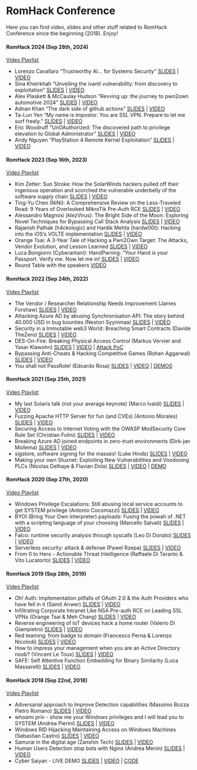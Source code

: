 # RomHack Conference
Here you can find video, slides and other stuff related to RomHack Conference since the beginning (2018). Enjoy!

#### RomHack 2024 (Sep 28th, 2024)

[Video Playlist](https://www.youtube.com/playlist?list=PL1UJVNzpT9Z6JNLIRI-8FG4jnD-2x3E2g)

* Lorenzo Cavallaro “Trustworthy AI… for Systems Security” [SLIDES](https://romhack.io/wp-content/uploads/sites/3/2024/10/Lorenzo-Cavallaro-Trustworthy-AI-for-Systems-Security-RomHack-2024.pdf) | [VIDEO]([https://youtu.be/yNGt_xxbUGc](https://youtu.be/jhz3vcAAl3s))
* Sina Kheirkhah “Unveiling the ivanti vulnerability: from discovery to exploitation” [SLIDES](https://romhack.io/wp-content/uploads/sites/3/2024/10/Sina-Kheirkhah-Unveiling-the-Ivanti-vulnerability-from-discovery-to-exploitation-RomHack-2024.pdf) | [VIDEO](https://youtu.be/BR6gghGIjtQ)
* Alex Plaskett & McCaulay Hudson “Revving up: the journey to pwn2own automotive 2024” [SLIDES](https://romhack.io/wp-content/uploads/sites/3/2024/10/Alex-Plaskett-McCaulay-Hudson-Revving-up-the-journey-to-pwn2own-automotive-2024-RomHack-2024.pdf) | [VIDEO](https://youtu.be/43ngR6j8en8)
* Adnan Khan “The dark side of github actions” [SLIDES](https://romhack.io/wp-content/uploads/sites/3/2024/10/Adnan-Khan-The-dark-side-of-github-actions-RomHack-2024.pdf) | [VIDEO](https://youtu.be/76NEylOsOS0)
* Ta-Lun Yen “My name is impostor. You are SSL VPN. Prepare to let me surf freely.” [SLIDES](https://romhack.io/wp-content/uploads/sites/3/2024/10/Ta-Lun-Yen-My-name-is-impostor-You-are-SSL-VPN-Prepare-to-let-me-surf-freely.pdf) | [VIDEO](https://youtu.be/0l1lBPUtEyA)
* Eric Woodruff “UnOAuthorized: The discovered path to privilege elevation to Global Administrator” [SLIDES](https://romhack.io/wp-content/uploads/sites/3/2024/10/Eric-Woodruff-UnOAuthorized-The-discovered-path-to-privilege-elevation-to-Global-Administrator.pdf) | [VIDEO](https://youtu.be/JQOVPAvCR_A)
* Andy Nguyen “PlayStation 4 Remote Kernel Exploitation” [SLIDES](https://romhack.io/wp-content/uploads/sites/3/2024/10/Andy-Nguyen-PlayStation-4-Remote-Kernel-Exploitation-RomHack-2024.pdf) | [VIDEO](https://youtu.be/LRdbnGkk7JA)

#### RomHack 2023 (Sep 16th, 2023)

[Video Playlist](https://www.youtube.com/playlist?list=PL1UJVNzpT9Z7hGRBjR4qUc8CmCEm_a27s)

* Kim Zetter: Sun Stroke: How the SolarWinds hackers pulled off their ingenious operation and scorched the vulnerable underbelly of the software supply chain [SLIDES](./slides/2023/RomHack-2023-Kim-Zetter-SolarWinds-Keynote.pdf) | [VIDEO](https://youtu.be/yNGt_xxbUGc)
* Ting-Yu Chen (NiNi): A Comprehensive Review on the Less-Traveled Road: 9 Years of Overlooked MikroTik Pre-Auth RCE [SLIDES](./slides/2023/RomHack-2023-Ting-Yu-Chen-NiN-9-Years-of-Overlooked-MikroTik-Pre-Auth-RCE.pdf) | [VIDEO](https://youtu.be/_BGcjGzUTM8)
* Alessandro Magnosi (klezVirus): The Bright Side of the Moon: Exploring Novel Techniques for Bypassing Call Stack Analysis [SLIDES](./slides/2023/RomHack-2023-Alessandro-Magnosi-Bypassing-Call-Stack-Analysis.pdf) | [VIDEO](https://youtu.be/sC4kAoveIVE)
* Rajanish Pathak (h4ckologic) and Hardik Mehta (hardw00t): Hacking into the iOS’s VOLTE implementation [SLIDES](./slides/2023/RomHack-2023-Rajanish-Pathak-and-Hardik-Mehta-IoS-Volte.pdf) | [VIDEO](https://youtu.be/B-Nw5_9VFPQ)
* Orange Tsai: A 3-Year Tale of Hacking a Pwn2Own Target: The Attacks, Vendor Evolution, and Lesson Learned [SLIDES](./slides/2023/RomHack-2023-Orange-Tsai-A-3-years-tale-of-hacking-a-Pwn2Own-target.pdf) | [VIDEO](https://youtu.be/HlOzSLcFdnY)
* Luca Bongiorni (Cyberantani): HandPwning: “Your Hand is your Passport. Verify me. Now let me in! [SLIDES](./slides/2023/RomHack-2023-Luca-Bongiorni-HandPwning.pdf) | [VIDEO](https://youtu.be/0rv2fXYR0Lo)
* Round Table with the speakers [VIDEO](https://youtu.be/0rv2fXYR0Lo)

#### RomHack 2022 (Sep 24th, 2022)

[Video Playlist](https://www.youtube.com/playlist?list=PL1UJVNzpT9Z7_484rLnddqXFfZyi4v7IF)

* The Vendor / Researcher Relationship Needs Improvement (James Forshaw) [SLIDES](./slides/2022/James_Forshaw_Keynote.pdf) | [VIDEO](https://www.youtube.com/watch?v=t-OBKLYaBuk)
* Attacking Azure AD by abusing Synchronisation API: The story behind 40.000 USD in bug bounties (Nestori Syynimaa) [SLIDES](./slides/2022/Attacking_Azure_AD_by_abusing_Synchronisation_API.pdf) | [VIDEO](https://www.youtube.com/watch?v=HWVplPyfCDg)
* Security in a Immutable web3 World: Breaching Smart Contracts (Davide TheZero) [SLIDES](./slides/2022/Security_in_a_Immutable_web3_World_Breaching_Smart_Contracts.pdf) | [VIDEO](https://www.youtube.com/watch?v=UlfE6InuT6g)
* DES-On-Fire: Breaking Physical Access Control (Markus Vervier and Yasar Klawohn) [SLIDES](./slides/2022/DES_On_Fire_Breaking_Physical_Access_Control.pdf) | [VIDEO](https://www.youtube.com/watch?v=7bmtDGtUz-o) | [Attack PoC](https://github.com/x41sec/poc/tree/master/CVE-2021-34600-brute-force/)
* Bypassing Anti-Cheats & Hacking Competitive Games (Rohan Aggarwal) [SLIDES](./slides/2022/Bypassing_Anti_Cheats_Hacking_Competitive_Games.pdf) | [VIDEO](https://www.youtube.com/watch?v=KpP1ZKTnvFc)
* You shall not PassRole! (Edoardo Rosa) [SLIDES](./slides/2022/You_shall_not_PassRole.pdf) | [VIDEO](https://www.youtube.com/watch?v=p6wJIvHJXjE) | [DEMOS](https://github.com/primait/nuvola/tree/master/assets/demos/)

#### RomHack 2021 (Sep 25th, 2021)

[Video Playlist](https://www.youtube.com/playlist?list=PL1UJVNzpT9Z75lVisztflYK4v_7XBwuTh)

* My last Solaris talk (not your average keynote) (Marco Ivaldi) [SLIDES](./slides/2021/Marco_Ivaldi.pdf) | [VIDEO](https://youtu.be/Nc9ZLTb2hQ8)
* Fuzzing Apache HTTP Server for fun (and CVEs) (Antonio Morales) [SLIDES](./slides/2021/Antonio_Morales.pdf) | [VIDEO](https://youtu.be/BnMxnZVIO3k)
* Securing Access to Internet Voting with the OWASP ModSecurity Core Rule Set (Christian Folini) [SLIDES](./slides/2021/Christian_Folini.pdf) | [VIDEO](https://youtu.be/BnMxnZVIO3k)
* Breaking Azure AD joined endpoints in zero-trust environments (Dirk-jan Mollema) [SLIDES](./slides/2021/Dirk_jan_Mollema.pdf) | [VIDEO](https://youtu.be/OigKnI68Sfo)
* sigstore, software signing for the masses! (Luke Hinds) [SLIDES](./slides/2021/Luke_Hinds.pdf) | [VIDEO](https://youtu.be/JXcqX5ozuvc)
* Making your own Stuxnet: Exploiting New Vulnerabilities and Voodooing PLCs (Nicolas Delhaye & Flavian Dola) [SLIDES](./slides/2021/Nicolas_Delhaye_Flavian_Dola.pdf) | [VIDEO](https://youtu.be/9PGyOyJTbrE) | [DEMO](https://drive.google.com/file/d/1aDiPR-_GXyh1nugos22CreoV4Qe4s_FD/view?usp=sharing)

#### RomHack 2020 (Sep 27th, 2020)

[Video Playlist](https://www.youtube.com/playlist?list=PL1UJVNzpT9Z4fWDJnVbq_gEs0udEKpat6)

* Windows Privilege Escalations: Still abusing local service accounts to get SYSTEM privilege (Antonio Cocomazzi) [SLIDES](./slides/2020/Cocomazzi.pdf) | [VIDEO](https://www.youtube.com/watch?v=UAfJkYYny_0)
* BYOI (Bring Your Own Interpreter) payloads: Fusing the powah of .NET with a scripting language of your choosing (Marcello Salvati) [SLIDES](./slides/2020/Salvati.pdf) | [VIDEO](https://www.youtube.com/watch?v=KvMBHNo7mZk)
* Falco: runtime security analysis through syscalls (Leo Di Donato) [SLIDES](./slides/2020/runtime_security_analysis_through_syscalls.pdf) | [VIDEO](https://www.youtube.com/watch?v=8o804koab2g)
* Serverless security: attack & defense (Pawel Rzepa) [SLIDES](./slides/2020/Rzepa.pdf) | [VIDEO](https://www.youtube.com/watch?v=jWVm0NxWGdY)
* From 0 to Hero - Actionable Threat Intelligence (Raffaele Di Taranto & Vito Lucatorto) [SLIDES](./slides/2020/DiTaranto_Lucatorto.pdf) | [VIDEO](https://www.youtube.com/watch?v=6JErary7sZg)

#### RomHack 2019 (Sep 28th, 2019)

[Video Playlist](https://www.youtube.com/playlist?list=PL1UJVNzpT9Z7CAZhrBH0tzCzGc3Gvw5rf)

* Oh! Auth: Implementation pitfalls of OAuth 2.0 & the Auth Providers who have fell in it (Samit Anwer) [SLIDES](./slides/2019/Anwer_OAuth.pdf) | [VIDEO](https://youtu.be/Kt0239ykALY)
* Infiltrating Corporate Intranet Like NSA Pre-auth RCE on Leading SSL VPNs (Orange Tsai & Meh Chang) [SLIDES](./slides/2019/Tsai-Chang_infiltrate_like_NSA.pdf) | [VIDEO](https://youtu.be/bcThVZcVoX4)
* Reverse engineering of IoT devices hack a home router (Valerio Di Giampietro) [SLIDES](./slides/2019/Di_Giampietro_IoT_reverse.pdf) | [VIDEO](https://youtu.be/2T_1UeK3h8M)
* Red teaming: from badge to domain (Francesco Perna & Lorenzo Nicolodi) [SLIDES](./slides/2019/Perna-Nicolodi_Red_Teaming.pdf) | [VIDEO](https://youtu.be/me7OTQoRUsA)
* How to impress your management when you are an Active Directory noob? (Vincent Le Toux) [SLIDES](./slides/2019/Le_Toux_Impress_your_management.pdf) | [VIDEO](https://www.youtube.com/watch?v=e84_AxTqnXI)
* SAFE: Self Attentive Function Embedding for Binary Similarity (Luca Massarelli) [SLIDES](./slides/2019/Massarelli_SAFE.pdf) | [VIDEO](https://www.youtube.com/watch?v=MEQxBGOe4vI)

#### RomHack 2018 (Sep 22nd, 2018)

[Video Playlist](https://www.youtube.com/playlist?list=PL1UJVNzpT9Z6gQDvWJrR2oe3liMLkaBGU)

* Adversarial approach to Improve Detection capabilities (Massimo Bozza Pietro Romano) [SLIDES](./slides/2018/Massimo_Bozza_Pietro_Romano_Adversarial_approach_to_Improve_Detection_capabilities.pdf) | [VIDEO](https://youtu.be/r02SNMyPAiI)
* whoami priv - show me your Windows privileges and I will lead you to SYSTEM (Andrea Pierini) [SLIDES](./slides/2018/Andrea_Pierini_whoami_priv_show_me_your_Windows_privileges_and_I_will_lead_you_to_SYSTEM.pdf) | [VIDEO](https://youtu.be/vRivLCELwEY)
* Windows RID Hijacking Maintaining Access on Windows Machines (Sebastian Castro) [SLIDES](./slides/2018/Sebastian_Castro_Windows_RID_Hijacking_Maintaining_Access_on_Windows_Machines.pdf) | [VIDEO](https://www.youtube.com/watch?v=jVsOI647804)
* Samurai in the digital age (Zanshin Tech) [SLIDES](./slides/2018/Zanshin_Tech_Samurai_in_the_digital_age.pdf) | [VIDEO](https://youtu.be/n177f5e5pkc)
* Human Users Detection stop bots with Nginx (Andrea Menin) [SLIDES](./slides/2018/Andrea_Menin_Human_Users_Detection_stop_bots_with_Nginx.pdf) | [VIDEO](https://youtu.be/qYBRnE0u-Sw)
* Cyber Saiyan - LIVE DEMO [SLIDES](./slides/2018/Cyber_Saiyan_LIVE_DEMO.pdf) | [VIDEO](https://youtu.be/5HxDQMx6o5g) | [CODE](https://github.com/CyberSaiyanIT/RomHack-2018---Live-Demo)

